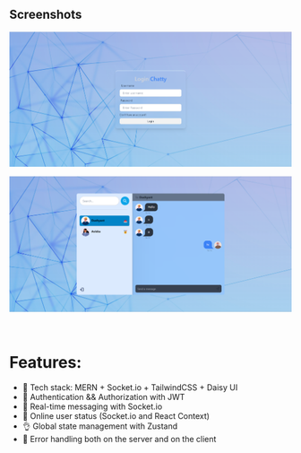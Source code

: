 ## Screenshots

![login-screen](frontend\src\assets\image-1.png)

![Conversation](frontend\src\assets\image.png)

<br>

# Features:

-   🌟 Tech stack: MERN + Socket.io + TailwindCSS + Daisy UI
-   🎃 Authentication && Authorization with JWT
-   👾 Real-time messaging with Socket.io
-   🚀 Online user status (Socket.io and React Context)
-   👌 Global state management with Zustand
-   🐞 Error handling both on the server and on the client
